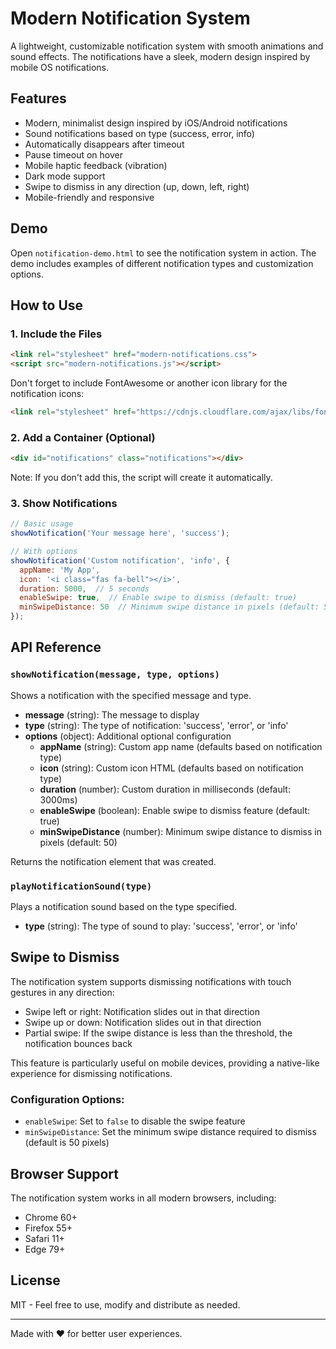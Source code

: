 # Modern Notification System

A lightweight, customizable notification system with smooth animations and sound effects. The notifications have a sleek, modern design inspired by mobile OS notifications.

## Features

- Modern, minimalist design inspired by iOS/Android notifications
- Sound notifications based on type (success, error, info)
- Automatically disappears after timeout
- Pause timeout on hover
- Mobile haptic feedback (vibration)
- Dark mode support
- Swipe to dismiss in any direction (up, down, left, right)
- Mobile-friendly and responsive

## Demo

Open `notification-demo.html` to see the notification system in action. The demo includes examples of different notification types and customization options.

## How to Use

### 1. Include the Files

```html
<link rel="stylesheet" href="modern-notifications.css">
<script src="modern-notifications.js"></script>
```

Don't forget to include FontAwesome or another icon library for the notification icons:

```html
<link rel="stylesheet" href="https://cdnjs.cloudflare.com/ajax/libs/font-awesome/6.4.0/css/all.min.css" />
```

### 2. Add a Container (Optional)

```html
<div id="notifications" class="notifications"></div>
```

Note: If you don't add this, the script will create it automatically.

### 3. Show Notifications

```javascript
// Basic usage
showNotification('Your message here', 'success');

// With options
showNotification('Custom notification', 'info', {
  appName: 'My App',
  icon: '<i class="fas fa-bell"></i>',
  duration: 5000,  // 5 seconds
  enableSwipe: true,  // Enable swipe to dismiss (default: true)
  minSwipeDistance: 50  // Minimum swipe distance in pixels (default: 50)
});
```

## API Reference

### `showNotification(message, type, options)`

Shows a notification with the specified message and type.

- **message** (string): The message to display
- **type** (string): The type of notification: 'success', 'error', or 'info'
- **options** (object): Additional optional configuration
  - **appName** (string): Custom app name (defaults based on notification type)
  - **icon** (string): Custom icon HTML (defaults based on notification type)
  - **duration** (number): Custom duration in milliseconds (default: 3000ms)
  - **enableSwipe** (boolean): Enable swipe to dismiss feature (default: true)
  - **minSwipeDistance** (number): Minimum swipe distance to dismiss in pixels (default: 50)

Returns the notification element that was created.

### `playNotificationSound(type)`

Plays a notification sound based on the type specified.

- **type** (string): The type of sound to play: 'success', 'error', or 'info'

## Swipe to Dismiss

The notification system supports dismissing notifications with touch gestures in any direction:

- Swipe left or right: Notification slides out in that direction
- Swipe up or down: Notification slides out in that direction
- Partial swipe: If the swipe distance is less than the threshold, the notification bounces back

This feature is particularly useful on mobile devices, providing a native-like experience for dismissing notifications.

### Configuration Options:

- `enableSwipe`: Set to `false` to disable the swipe feature
- `minSwipeDistance`: Set the minimum swipe distance required to dismiss (default is 50 pixels)

## Browser Support

The notification system works in all modern browsers, including:
- Chrome 60+
- Firefox 55+
- Safari 11+
- Edge 79+

## License

MIT - Feel free to use, modify and distribute as needed.

---

Made with ❤️ for better user experiences. 